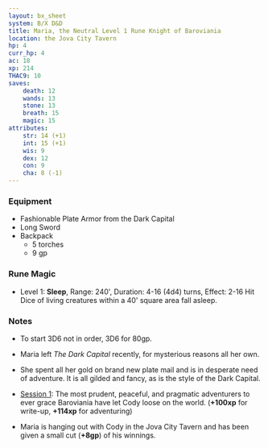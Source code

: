 ```yaml
---
layout: bx_sheet
system: B/X D&D
title: Maria, the Neutral Level 1 Rune Knight of Baroviania
location: the Jova City Tavern
hp: 4
curr_hp: 4
ac: 18
xp: 214
THAC9: 10
saves:
    death: 12
    wands: 13
    stone: 13
    breath: 15
    magic: 15
attributes:
    str: 14 (+1)
    int: 15 (+1)
    wis: 9
    dex: 12
    con: 9
    cha: 8 (-1)
---
```


### Equipment

* Fashionable Plate Armor from the Dark Capital
* Long Sword
* Backpack
  * 5 torches
  * 9 gp

### Rune Magic

* Level 1: **Sleep**, Range: 240', Duration: 4-16 (4d4) turns, Effect: 2-16 Hit Dice of living creatures within a 40' square area fall asleep.

### Notes

* To start 3D6 not in order, 3D6 for 80gp.
* Maria left _The Dark Capital_ recently, for mysterious reasons all her own.
* She spent all her gold on brand new plate mail and is in desperate need of adventure. It is all gilded and fancy, as is the style of the Dark Capital.
* [Session 1][1]: The most prudent, peaceful, and pragmatic adventurers to ever grace Baroviania have let Cody loose on the world. (**+100xp** for write-up, **+114xp** for adventuring)
* Maria is hanging out with Cody in the Jova City Tavern and has been given a small cut (**+8gp**) of his winnings.

   [1]: http://save.vs.totalpartykill.ca/blog/baroviania-session-7/


